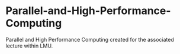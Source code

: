 # Parallel-and-High-Performance-Computing
Parallel and High Performance Computing created for the associated lecture within LMU. 
